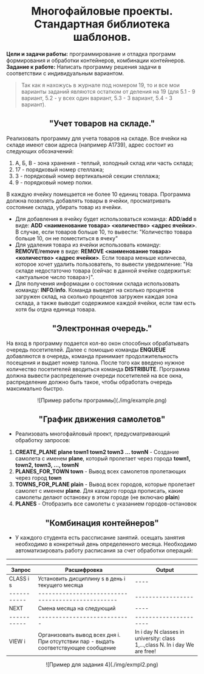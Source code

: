 <div align="center">

# Многофайловые проекты. Стандартная библиотека шаблонов.

</div>

**Цели и задачи работы:** программирование и отладка программ формирования и обработки контейнеров, комбинации контейнеров. 
**Задание к работе:** Написать программу решения задачи в соответствии с индивидуальным вариантом.

>Так как я нахожусь в журнале под номером 19, то и все мои варианты заданий являются остатком от деления на 19 (для 5.1 - 9 вариант, 5.2 - у всех один вариант, 5.3 - 3 вариант, 5.4 - 3 вариант).

<div align="center">

## "Учет товаров на складе."

</div>

Реализовать программу для учета товаров на складе. Все ячейки  на складе имеют свои адреса (например А1739), адрес состоит из следующих обозначений: 
1) А, Б, В - зона хранения - теплый, холодный склад или часть склада; 
2) 17 - порядковый номер стеллажа; 
3) 3 - порядковый номер вертикальной секции стеллажа; 
4) 9 - порядковый номер полки. 

В каждую ячейку помещается не более 10 единиц товара. Программа должна позволять добавлять товары в ячейки, просматривать состояние склада, убирать товар из ячейки. 

* Для добавления в ячейку будет использоваться команда: **ADD**/**add** в виде: **ADD <наименование товара> <количество> <адрес ячейки>**. В случае, если товаров больше 10, то вывести: "Количество товара больше 10, он не поместиться в ячеку"
* Для удаления товара из ячейки использовать команду: **REMOVE**/**remove** в виде: **REMOVE <наименование товара> <количество> <адрес ячейки>**. Если товара меньше количесва, которое хочет удалить пользователь, то вывести уведомление: "На складе недостаточно товара (сейчас в данной ячейке содержитья: <актуальное число товара>)".
* Для получения информации о состоянии склада использовать команду: **INFO**/**info**. Команда выведет на сколько процентов загружен склад, на сколько процентов загружен каждая зона склада, а также выводит содержимое каждой ячейки, если там есть хотя бы отдна единица товара.

<div align="center">

## "Электронная очередь."

</div>

На вход в программу подается кол-во окон способных обрабатывать очередь посетителей. Далее с помощью команды **ENQUEUE** добавляются в очередь, команда принимает продолжительность посещения и выдает номер талона. После того как введено нужное количество посетителей вводиться команда **DISTRIBUTE**. Программа должна вывести распределение очереди посетителей на все окна, распределение должно быть такое, чтобы обработать очередь максимально быстро.

<div align="center">
![Пример работы программы](./img/example.png)
</div>


<div align="center">

## "График движения самолетов"

</div>

* Реализовать многофайловый проект, предусматривающий обработку запросов:

1) **CREATE_PLANE plane town1 town2 town3 ... townN** - Создание самолета с именем **plane**, который пролетает через города **town1, town2, town3, ..., townN**
2) **PLANES_FOR_TOWN town** - Вывод всех самолетов пролетающих через город **town**
3) **TOWNS_FOR_PLANE plain** - Вывод всех городов, которые пролетает самолет с именем **plane**. Для каждого города прописать, какие самолеты делают остановку в этом городе (не включаю **plain**)
4) **PLANES** - Отобразить все самолеты с указанием городов-остановок

<div align="center">

## "Комбинация контейнеров"

</div>

* У каждого студента есть рассписание занятий. осещать занятия необходимо в конкретный день определенного месяца. Необходимо автоматизировать работу расписания за счет обработки операций:

_______________________________________________________________
|   Запрос  |         Расшифровка       |       Output        |
|-----------|---------------------------|---------------------|
| CLASS i s | Установить дисциплину s в день i текущего месяца|     ----        |
|-----------|-------------------------------------------------|-----------------|
|   NEXT    | Смена месяца на следующий |        ----         |
|-----------|---------------------------|---------------------|
|  VIEW i   | Организовать вывод всех  дня i. При отсутствии пар - выдать соответствующее сообщение | In i day N classes in university: class 1,...,class N. In i day We are free!|

<div align="center">
![Пример для задания 4](./img/exmpl2.png)
</div>
